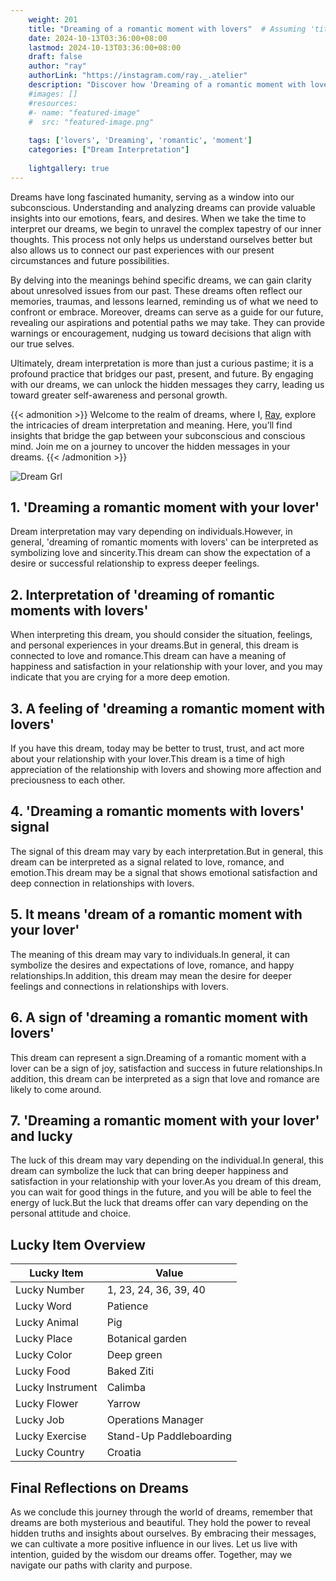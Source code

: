 ```yaml
---
    weight: 201
    title: "Dreaming of a romantic moment with lovers"  # Assuming 'title' column exists
    date: 2024-10-13T03:36:00+08:00
    lastmod: 2024-10-13T03:36:00+08:00
    draft: false
    author: "ray"
    authorLink: "https://instagram.com/ray._.atelier"
    description: "Discover how 'Dreaming of a romantic moment with lovers' can interpret your future and uncover its significant meanings in your life."
    #images: []
    #resources:
    #- name: "featured-image"
    #  src: "featured-image.png"
    
    tags: ['lovers', 'Dreaming', 'romantic', 'moment']
    categories: ["Dream Interpretation"]
    
    lightgallery: true
---
```

    
Dreams have long fascinated humanity, serving as a window into our subconscious. Understanding and analyzing dreams can provide valuable insights into our emotions, fears, and desires. When we take the time to interpret our dreams, we begin to unravel the complex tapestry of our inner thoughts. This process not only helps us understand ourselves better but also allows us to connect our past experiences with our present circumstances and future possibilities.

By delving into the meanings behind specific dreams, we can gain clarity about unresolved issues from our past. These dreams often reflect our memories, traumas, and lessons learned, reminding us of what we need to confront or embrace. Moreover, dreams can serve as a guide for our future, revealing our aspirations and potential paths we may take. They can provide warnings or encouragement, nudging us toward decisions that align with our true selves.

Ultimately, dream interpretation is more than just a curious pastime; it is a profound practice that bridges our past, present, and future. By engaging with our dreams, we can unlock the hidden messages they carry, leading us toward greater self-awareness and personal growth.

{{< admonition >}}
Welcome to the realm of dreams, where I, [Ray](https://instagram.com/ray._.atelier), explore the intricacies of dream interpretation and meaning. Here, you’ll find insights that bridge the gap between your subconscious and conscious mind. Join me on a journey to uncover the hidden messages in your dreams.
{{< /admonition >}}

![Dream Grl](https://cdn.pixabay.com/photo/2017/11/02/03/35/gothic-2910057_1280.jpg "Dream Grl")

## 1. 'Dreaming a romantic moment with your lover'
Dream interpretation may vary depending on individuals.However, in general, 'dreaming of romantic moments with lovers' can be interpreted as symbolizing love and sincerity.This dream can show the expectation of a desire or successful relationship to express deeper feelings.

## 2. Interpretation of 'dreaming of romantic moments with lovers'
When interpreting this dream, you should consider the situation, feelings, and personal experiences in your dreams.But in general, this dream is connected to love and romance.This dream can have a meaning of happiness and satisfaction in your relationship with your lover, and you may indicate that you are crying for a more deep emotion.

## 3. A feeling of 'dreaming a romantic moment with lovers'
If you have this dream, today may be better to trust, trust, and act more about your relationship with your lover.This dream is a time of high appreciation of the relationship with lovers and showing more affection and preciousness to each other.

## 4. 'Dreaming a romantic moments with lovers' signal
The signal of this dream may vary by each interpretation.But in general, this dream can be interpreted as a signal related to love, romance, and emotion.This dream may be a signal that shows emotional satisfaction and deep connection in relationships with lovers.

## 5. It means 'dream of a romantic moment with your lover'
The meaning of this dream may vary to individuals.In general, it can symbolize the desires and expectations of love, romance, and happy relationships.In addition, this dream may mean the desire for deeper feelings and connections in relationships with lovers.

## 6. A sign of 'dreaming a romantic moment with lovers'
This dream can represent a sign.Dreaming of a romantic moment with a lover can be a sign of joy, satisfaction and success in future relationships.In addition, this dream can be interpreted as a sign that love and romance are likely to come around.

## 7. 'Dreaming a romantic moment with your lover' and lucky
The luck of this dream may vary depending on the individual.In general, this dream can symbolize the luck that can bring deeper happiness and satisfaction in your relationship with your lover.As you dream of this dream, you can wait for good things in the future, and you will be able to feel the energy of luck.But the luck that dreams offer can vary depending on the personal attitude and choice.

## Lucky Item Overview
| Lucky Item          | Value              |
|---------------|--------------------|
| Lucky Number        | 1, 23, 24, 36, 39, 40  |
| Lucky Word          | Patience |
| Lucky Animal        | Pig |
| Lucky Place         | Botanical garden     |
| Lucky Color         | Deep green     |
| Lucky Food          | Baked Ziti      |
| Lucky Instrument    | Calimba |
| Lucky Flower        | Yarrow    |
| Lucky Job           | Operations Manager       |
| Lucky Exercise      | Stand-Up Paddleboarding  |
| Lucky Country       | Croatia    |


##  Final Reflections on Dreams

As we conclude this journey through the world of dreams, remember that dreams are both mysterious and beautiful. They hold the power to reveal hidden truths and insights about ourselves. By embracing their messages, we can cultivate a more positive influence in our lives. Let us live with intention, guided by the wisdom our dreams offer. Together, may we navigate our paths with clarity and purpose.
